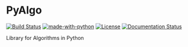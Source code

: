 # PyAlgo

[![Build Status](https://travis-ci.com/Devansh3712/PyAlgo.svg?branch=main)](https://travis-ci.com/Devansh3712/PyAlgo)
[![made-with-python](https://img.shields.io/badge/Made%20with-Python-1f425f.svg)](https://www.python.org/)
[![License](http://img.shields.io/:license-mit-blue.svg)](http://doge.mit-license.org)
[![Documentation Status](https://readthedocs.org/projects/pyalgo/badge/?version=latest)](https://pyalgo.readthedocs.io/en/latest/?badge=latest)

Library for Algorithms in Python
